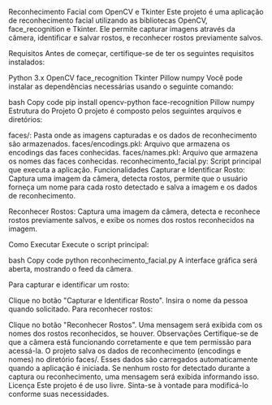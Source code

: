 Reconhecimento Facial com OpenCV e Tkinter
Este projeto é uma aplicação de reconhecimento facial utilizando as bibliotecas OpenCV, face_recognition e Tkinter. Ele permite capturar imagens através da câmera, identificar e salvar rostos, e reconhecer rostos previamente salvos.

Requisitos
Antes de começar, certifique-se de ter os seguintes requisitos instalados:

Python 3.x
OpenCV
face_recognition
Tkinter
Pillow
numpy
Você pode instalar as dependências necessárias usando o seguinte comando:

bash
Copy code
pip install opencv-python face-recognition Pillow numpy
Estrutura do Projeto
O projeto é composto pelos seguintes arquivos e diretórios:

faces/: Pasta onde as imagens capturadas e os dados de reconhecimento são armazenados.
faces/encodings.pkl: Arquivo que armazena os encodings das faces conhecidas.
faces/names.pkl: Arquivo que armazena os nomes das faces conhecidas.
reconhecimento_facial.py: Script principal que executa a aplicação.
Funcionalidades
Capturar e Identificar Rosto: Captura uma imagem da câmera, detecta rostos, permite que o usuário forneça um nome para cada rosto detectado e salva a imagem e os dados de reconhecimento.

Reconhecer Rostos: Captura uma imagem da câmera, detecta e reconhece rostos previamente salvos, e exibe os nomes dos rostos reconhecidos na imagem.

Como Executar
Execute o script principal:

bash
Copy code
python reconhecimento_facial.py
A interface gráfica será aberta, mostrando o feed da câmera.

Para capturar e identificar um rosto:

Clique no botão "Capturar e Identificar Rosto".
Insira o nome da pessoa quando solicitado.
Para reconhecer rostos:

Clique no botão "Reconhecer Rostos".
Uma mensagem será exibida com os nomes dos rostos reconhecidos, se houver.
Observações
Certifique-se de que a câmera está funcionando corretamente e que tem permissão para acessá-la.
O projeto salva os dados de reconhecimento (encodings e nomes) no diretório faces/. Esses dados são carregados automaticamente quando a aplicação é iniciada.
Se nenhum rosto for detectado durante a captura ou reconhecimento, uma mensagem será exibida informando isso.
Licença
Este projeto é de uso livre. Sinta-se à vontade para modificá-lo conforme suas necessidades.
